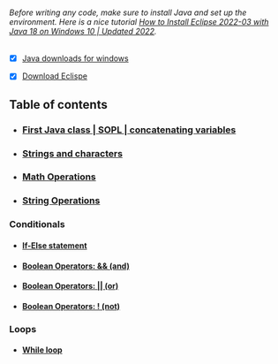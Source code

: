 ###### Before writing any code, make sure to install Java and set up the environment. Here is a nice tutorial [How to Install Eclipse 2022-03 with Java 18 on Windows 10 | Updated 2022](https://www.youtube.com/watch?v=whXbxfhCD9s&ab_channel=AmitThinks). </br>
* [x] [Java downloads for windows](https://www.oracle.com/java/technologies/downloads/#jdk18-windows)
* [x] [Download Eclispe](https://www.eclipse.org/downloads/)


## Table of contents
* ### [First Java class | SOPL | concatenating variables](https://github.com/SharpAdder/JavaJourney/blob/main/variables.java)
* ### [Strings and characters](https://github.com/SharpAdder/JavaJourney/blob/main/stringsCharacters.java)
* ### [Math Operations](https://github.com/SharpAdder/JavaJourney/blob/main/mathOperations.java)
* ### [String Operations](https://github.com/SharpAdder/JavaJourney/blob/main/stringOperations.java)
 ### Conditionals
   * #### [If-Else statement](https://github.com/SharpAdder/JavaJourney/blob/main/ifElse.java)
   * #### [Boolean Operators: && (and)](https://github.com/SharpAdder/JavaJourney/blob/main/booleanAnd.java)
   * #### [Boolean Operators: || (or)](https://github.com/SharpAdder/JavaJourney/blob/main/booleanOr.java)
   * #### [Boolean Operators: ! (not)](https://github.com/SharpAdder/JavaJourney/blob/main/booleanNot.java)

### Loops
 * #### [While loop](https://github.com/SharpAdder/JavaJourney/blob/main/while.Java)


